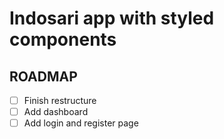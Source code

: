 # Indosari app with styled components

## ROADMAP

- [ ] Finish restructure
- [ ] Add dashboard
- [ ] Add login and register page
